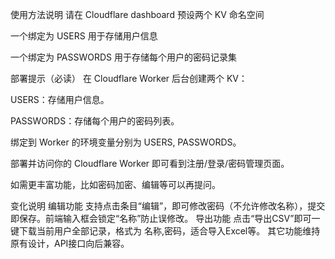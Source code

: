 使用方法说明
请在 Cloudflare dashboard 预设两个 KV 命名空间

一个绑定为 USERS 用于存储用户信息

一个绑定为 PASSWORDS 用于存储每个用户的密码记录集


部署提示（必读）
在 Cloudflare Worker 后台创建两个 KV：

USERS：存储用户信息。

PASSWORDS：存储每个用户的密码列表。

绑定到 Worker 的环境变量分别为 USERS, PASSWORDS。

部署并访问你的 Cloudflare Worker 即可看到注册/登录/密码管理页面。

如需更丰富功能，比如密码加密、编辑等可以再提问。

变化说明
编辑功能
支持点击条目“编辑”，即可修改密码（不允许修改名称），提交即保存。前端输入框会锁定“名称”防止误修改。
导出功能
点击“导出CSV”即可一键下载当前用户全部记录，格式为 名称,密码，适合导入Excel等。
其它功能维持原有设计，API接口向后兼容。
